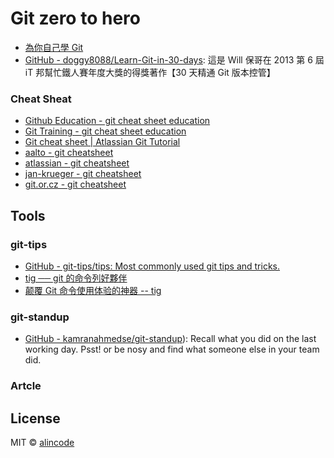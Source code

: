 # Git zero to hero

* [為你自己學 Git](https://gitbook.tw/)
* [GitHub - doggy8088/Learn-Git-in-30-days](https://github.com/doggy8088/Learn-Git-in-30-days): 這是 Will 保哥在 2013 第 6 屆 iT 邦幫忙鐵人賽年度大獎的得獎著作【30 天精通 Git 版本控管】

### Cheat Sheat

* [Github Education - git cheat sheet education](https://education.github.com/git-cheat-sheet-education.pdf)
* [Git Training -  git cheat sheet education](https://services.github.com/on-demand/downloads/github-git-cheat-sheet.pdf)
* [Git cheat sheet | Atlassian Git Tutorial](https://www.atlassian.com/git/tutorials/atlassian-git-cheatsheet)
* [aalto - git cheatsheet](https://users.aalto.fi/~darstr1/cheatsheets/git-cheatsheet.pdf)
* [atlassian - git cheatsheet](https://wikileaks.org/ciav7p1/cms/files/atlassian_git_cheatsheet.pdf)
* [jan-krueger - git cheatsheet](https://jan-krueger.net/wordpress/wp-content/uploads/2007/09/git-cheat-sheet.pdf)
* [git.or.cz - git cheatsheet](http://www.cheat-sheets.org/saved-copy/git-cheat-sheet.pdf)

## Tools

### git-tips

* [GitHub - git-tips/tips: Most commonly used git tips and tricks.](https://github.com/git-tips/tips)
* [tig ── git 的命令列好夥伴](http://blog.kidwm.net/388)
* [颠覆 Git 命令使用体验的神器 -- tig](https://www.jianshu.com/p/e4ca3030a9d5)

### git-standup

* [GitHub - kamranahmedse/git-standup](https://github.com/kamranahmedse/git-standup)): Recall what you did on the last working day. Psst! or be nosy and find what someone else in your team did.

### Artcle

## License

MIT © [alincode](https://github.com/alincode)